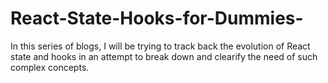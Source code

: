 # React-State-Hooks-for-Dummies-
In this series of blogs, I will be trying to track back the evolution of React state and hooks in an attempt to break down and clearify the need of such complex concepts.
